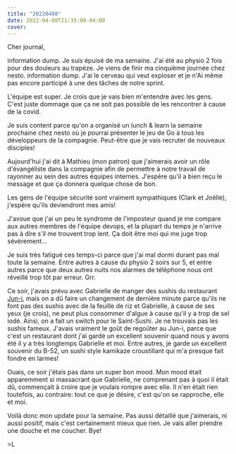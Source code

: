```yaml
---
title: "20220408"
date: 2022-04-08T21:35:00-04:00
cover:
---
```


Cher journal,

information dump. Je suis épuisé de ma semaine. J'ai été au physio 2
fois pour des douleurs au trapèze. Je viens de finir ma cinquième
journée chez nesto. information dump. J'ai le cerveau qui veut exploser
et je n'Ai même pas encore participé à une des tâches de notre sprint.

L'équipe est super. Je crois que je vais bien m'entendre avec les gens.
C'est juste dommage que ça ne soit pas possible de les rencontrer à
cause de la covid.

Je suis content parce qu'on a organisé un lunch & learn la semaine
prochaine chez nesto où je pourrai présenter le jeu de Go à tous les
développeurs de la compagnie. Peut-être que je vais recruter de nouveaux
disciples!

Aujourd'hui j'ai dit à Mathieu (mon patron) que j'aimerais avoir un rôle
d'évangéliste dans la compagnie afin de permettre à notre travail de
rayonner au sein des autres équipes internes. J'espère qu'il a bien reçu
le message et que ça donnera quelque chose de bon.

Les gens de l'équipe sécurité sont vraiment sympathiques (Clark et
Joëlle), j'espère qu'ils deviendront mes amis!

J'avoue que j'ai un peu le syndrome de l'imposteur quand je me compare
aux autres membres de l'équipe devops, et la plupart du temps je
n'arrive pas à dire s'il me trouvent trop lent. Ça doit être moi qui me
juge trop sévèrement...

Je suis très fatigué ces temps-ci parce que j'ai mal dormi durant pas
mal toute la semaine. Entre autres à cause du physio 2 soirs sur 5, et
entre autres parce que deux autres nuits nos alarmes de téléphone nous
ont réveillé trop tôt par erreur. Grr.

Ce soir, j'avais prévu avec Gabrielle de manger des sushis du restaurant
[Jun-i](http://juni.ca/), mais on a dû faire un changement de dernière
minute parce qu'ils ne font pas des sushis avec de la feuille de riz et
Gabrielle, à cause de ses yeux (je crois), ne peut plus consommer
d'algue à cause qu'il y a trop de sel iodé. Ainsi, on a fait un switch
pour le Saint-Sushi. Je ne trouvais pas les sushis fameux. J'avais
vraiment le goût de regoûter au Jun-i, parce que c'est un restaurant
dont j'ai gardé un excellent souvenir quand nous y avons été il y a très
longtemps Gabrielle et moi. Entre autres, je garde un excellent souvenir
du B-52, un sushi style kamikaze croustillant qui m'a presque fait
fondre en larmes!

Ouais, ce soir j'étais pas dans un super bon mood. Mon mood était
apparemment si massacrant que Gabrielle, ne comprenant pas à quoi il
était dû, commençait à croire que je voulais rompre avec elle. Il n'en
était rien toutefois, au contraire: tout ce que je désire, c'est qu'on
se rapproche, elle et moi.

Voilà donc mon update pour la semaine. Pas aussi détaillé que
j'aimerais, ni aussi positif, mais c'est certainement mieux que rien. Je
vais aller prendre une douche et me coucher. Bye!

=L
